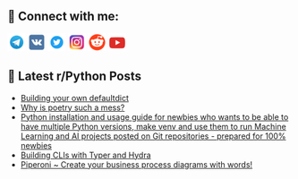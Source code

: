 ## 🔎 Connect with me:
[<img src="https://github.com/bullbesh/bullbesh/blob/main/images/Telegram.png" width="32" height="32" />](https://t.me/bullbesh)
[<img src="https://github.com/bullbesh/bullbesh/blob/main/images/VK.png" width="32" height="32" />](https://vk.com/bullbesh)
[<img src="https://github.com/bullbesh/bullbesh/blob/main/images/Twitter.png" width="32" height="32" />](https://twitter.com/bullbesh1)
[<img src="https://github.com/bullbesh/bullbesh/blob/main/images/Instagram.png" width="32" height="32" />](https://www.instagram.com/bullbesh)
[<img src="https://github.com/bullbesh/bullbesh/blob/main/images/Reddit.png" width="32" height="32" />](https://www.reddit.com/user/bullbesh)
[<img src="https://github.com/bullbesh/bullbesh/blob/main/images/YouTube.png" width="32" height="32" />](https://www.youtube.com/channel/UCtfjRs6uzgq5mfm8S06WTcg)

## 📕 Latest r/Python Posts
<!-- BLOG-POST-LIST:START -->
- [Building your own defaultdict](https://www.reddit.com/r/Python/comments/131t4fs/building_your_own_defaultdict/)
- [Why is poetry such a mess?](https://www.reddit.com/r/Python/comments/131snt9/why_is_poetry_such_a_mess/)
- [Python installation and usage guide for newbies who wants to be able to have multiple Python versions, make venv and use them to run Machine Learning and AI projects posted on Git repositories - prepared for 100% newbies](https://www.reddit.com/r/Python/comments/131rxzb/python_installation_and_usage_guide_for_newbies/)
- [Building CLIs with Typer and Hydra](https://www.reddit.com/r/Python/comments/131ronx/building_clis_with_typer_and_hydra/)
- [Piperoni ~ Create your business process diagrams with words!](https://www.reddit.com/r/Python/comments/131myf1/piperoni_create_your_business_process_diagrams/)
<!-- BLOG-POST-LIST:END -->
